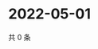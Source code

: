 # 2022-05-01

共 0 条

<!-- BEGIN WEIBO -->
<!-- 最后更新时间 Sun May 01 2022 19:13:30 GMT+0800 (China Standard Time) -->

<!-- END WEIBO -->
